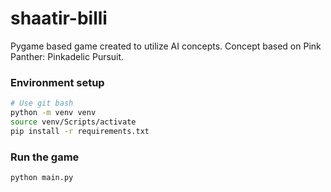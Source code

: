 # shaatir-billi

Pygame based game created to utilize AI concepts. Concept based on Pink Panther: Pinkadelic Pursuit.

### Environment setup

```bash
# Use git bash
python -m venv venv
source venv/Scripts/activate
pip install -r requirements.txt
```

### Run the game

```python
python main.py
```
